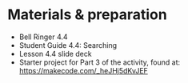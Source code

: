 # Materials & preparation

- Bell Ringer 4.4
- Student Guide 4.4: Searching
- Lesson 4.4 slide deck
- Starter project for Part 3 of the activity, found at:
<https://makecode.com/_heJHj5dKvJEF>
